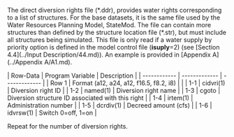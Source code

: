 The direct diversion rights file (\*.ddr), provides water rights corresponding to a list of structures. 
For the base datasets, it is the same file used by the Water Resources Planning Model, StateMod.  The file 
can contain more structures than defined by the structure location file (*.str), but must include all 
structures being simulated.  This file is only read if a water supply by priority option is defined in the 
model control file (**isuply**=2) (see [Section 4.4](../Input Description/44.md)).  An example is provided in [Appendix A](../Appendix A/A1.md).

 | Row-Data | Program Variable | Description |
    | ------------ | ------------- | ------------- |
	| Row 1 | Format (a12, a24, a12, f16.5, f8.2, i8) | |
	| 1-1 | cidvri(1) | Diversion right ID |
	| 1-2 | named(1) | Diversion right name |
	| 1-3 | cgoto | Diversion structure ID associated with this right |
	| 1-4 | irtem(1) | Administration number |
	| 1-5 | dcrdiv(1) | Decreed amount (cfs) |
	| 1-6 | idvrsw(1) | Switch 0=off, 1=on |
	
Repeat for the number of diversion rights.